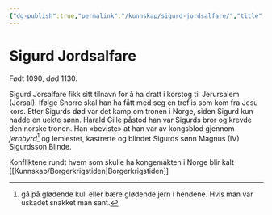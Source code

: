 ```yaml
---
{"dg-publish":true,"permalink":"/kunnskap/sigurd-jordsalfare/","title":"Sigurd Jordsalfare","tags":["historie"]}
---
```



# Sigurd Jordsalfare
Født 1090, død 1130. 

Sigurd Jorsalfare fikk sitt tilnavn for å ha dratt i korstog til Jerursalem (Jorsal). Ifølge Snorre skal han ha fått med seg en treflis som kom fra Jesu kors. Etter Sigurds død var det kamp om tronen i Norge, siden Sigurd kun hadde en uekte sønn. Harald Gille påstod han var Sigurds bror og krevde den norske tronen. Han «beviste» at han var av kongsblod gjennom *jernbyrd*[^1] og lemlestet, kastrerte og blindet Sigurds sønn Magnus (IV) Sigurdsson Blinde. 

Konfliktene rundt hvem som skulle ha kongemakten i Norge blir kalt [[Kunnskap/Borgerkrigstiden\|Borgerkrigstiden]]

[^1]: gå på glødende kull eller bære glødende jern i hendene. Hvis man var uskadet snakket man sant.
